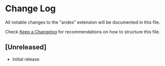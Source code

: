 # Change Log

All notable changes to the "andes" extension will be documented in this file.

Check [Keep a Changelog](http://keepachangelog.com/) for recommendations on how to structure this file.

## [Unreleased]

- Initial release